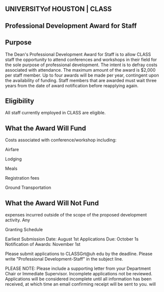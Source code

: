 ## UNIVERSITYof HOUSTON | CLASS

## Professional Development Award for Staff

## Purpose

The Dean's Professional Development Award for Staff is to allow CLASS staff the opportunity to attend conferences and workshops in their field for the sole purpose of professional development. The intent is to defray costs associated with attendance. The maximum amount of the award is $2,000 per staff member. Up to four awards will be made per year, contingent upon the availability of funding. Staff members that are awarded must wait three years from the date of award notification before reapplying again.

## Eligibility

All staff currently employed in CLASS are eligible.

## What the Award Will Fund

Costs associated with conference/workshop including:

Airfare

Lodging

Meals

Registration fees

Ground Transportation

## What the Award Will Not Fund

expenses incurred outside of the scope of the proposed development activity. Any

Granting Schedule

Earliest Submission Date: August 1st Applications Due: October 1s Notification of Awards: November 1st

Please submit applications to CLASSGrt@uh edu by the deadline. Please write "Professional Development-Staff" in the subject line.

PLEASE NOTE: Please include a supporting letter from your Department Chair or Immediate Supervisor. Incomplete applications not be reviewed. Applications will be considered incomplete until all information has been received, at which time an email confirming receipt will be sent to you. will